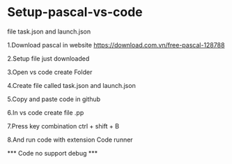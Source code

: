 # Setup-pascal-vs-code
file task.json and launch.json

1.Download pascal in website https://download.com.vn/free-pascal-128788

2.Setup file just downloaded

3.Open vs code create Folder

4.Create file called task.json and launch.json

5.Copy and paste code in github

6.In vs code create file .pp

7.Press key combination ctrl + shift + B

8.And run code with extension Code runner 

*** Code no support debug ***

